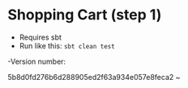 # Shopping Cart (step 1)
- Requires sbt
- Run like this: ```sbt clean test```

-Version number:

5b8d0fd276b6d288905ed2f63a934e057e8feca2
~                                            